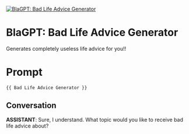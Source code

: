 
[![BlaGPT: Bad Life Advice Generator](https://flow-prompt-covers.s3.us-west-1.amazonaws.com/icon/futuristic/futu_4.png)]()
# BlaGPT: Bad Life Advice Generator 
Generates completely useless life advice for you!!

# Prompt

```
{{ Bad Life Advice Generator }}
```

## Conversation

**ASSISTANT**: Sure, I understand. What topic would you like to receive bad life advice about?


